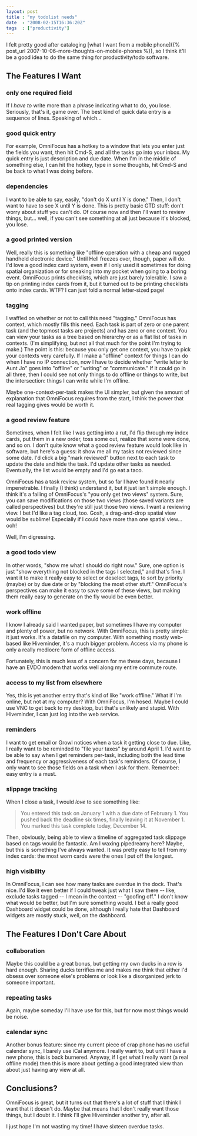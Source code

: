 ```yaml
---
layout: post
title : "my todolist needs"
date  : "2008-02-15T16:36:20Z"
tags  : ["productivity"]
---
```

I felt pretty good after cataloging [what I want from a mobile
phone]({% post_url 2007-10-06-more-thoughts-on-mobile-phones %}), so I think it'll be a good
idea to do the same thing for productivity/todo software.

## The Features I Want

### only one required field

If I *have to* write more than a phrase indicating what to do, you lose.
Seriously, that's it, game over.  The best kind of quick data entry is a
sequence of lines.  Speaking of which...

### good quick entry

For example, OmniFocus has a hotkey to a window that lets you enter just the
fields you want, then hit Cmd-S, and all the tasks go into your inbox.  My
quick entry is just description and due date.  When I'm in the middle of
something else, I can hit the hotkey, type in some thoughts, hit Cmd-S and be
back to what I was doing before.

### dependencies

I want to be able to say, easily, "don't do X until Y is done."  Then, I don't
want to have to see X until Y is done.  This is pretty basic GTD stuff: don't
worry about stuff you can't do.  Of course now and then I'll want to review
things, but... well, if you can't see something at all just because it's
blocked, you lose.

### a good printed version

Well, really this is something like "offline operation with a cheap and rugged
handheld electronic device."  Until Hell freezes over, though, paper will do.
I'd love a good index card system, even if I only used it sometimes for doing
spatial organization or for sneaking into my pocket when going to a boring
event.  OmniFocus prints checklists, which are just barely tolerable.  I saw a
tip on printing index cards from it, but it turned out to be printing
checklists onto index cards.  WTF?  I can just fold a normal letter-sized page!

### tagging

I waffled on whether or not to call this need "tagging."  OmniFocus has
context, which mostly fills this need.  Each task is part of zero or one parent
task (and the topmost tasks are projects) and has zero or one context.  You can
view your tasks as a tree based on hierarchy or as a flat list of tasks in
contexts.  (I'm simplifying, but not all that much for the point I'm trying to
make.)  The point is this: because you only get one context, you have to pick
your contexts very carefully.  If I make a "offline" context for things I can
do when I have no IP connection, now I have to decide whether "write letter to
Aunt Jo" goes into "offline" or "writing" or "communicate."  If it could go in
all three, then I could see not only things to do offline or things to write,
but the intersection: things I can write while I'm offline.

Maybe one-context-per-task makes the UI simpler, but given the amount of
explanation that OmniFocus requires from the start, I think the power that real
tagging gives would be worth it.

### a good review feature

Sometimes, when I felt like I was getting into a rut, I'd flip through my index
cards, put them in a new order, toss some out, realize that some were done, and
so on.  I don't quite know what a good review feature would look like in
software, but here's a guess: it show me all my tasks not reviewed since some
date.  I'd click a big "mark reviewed" button next to each task to update the
date and hide the task.  I'd update other tasks as needed.  Eventually, the
list would be empty and I'd go eat a taco.

OmniFocus has a task review system, but so far I have found it nearly
impenetrable.  I finally (I think) understand it, but it just isn't simple
enough.  I think it's a failing of OmniFocus's "you only get two views" system.
Sure, you can save modifications on those two views (those saved variants are
called perspectives) but they're still just those two views.  I want a
reviewing view.  I bet I'd like a tag cloud, too.  Gosh, a drag-and-drop
spatial view would be sublime!  Especially if I could have more than one
spatial view... ooh!

Well, I'm digressing.

### a good todo view

In other words, "show me what I should do right now."  Sure, one option is just
"show everything not blocked in the tags I selected," and that's fine.  I want
it to make it really easy to select or deselect tags, to sort by priority
(maybe) or by due date or by "blocking the most other stuff."  OmniFocus's
perspectives can make it easy to save some of these views, but making them
really easy to generate on the fly would be even better.

### work offline

I know I already said I wanted paper, but sometimes I have my computer and
plenty of power, but no network.  With OmniFocus, this is pretty simple: it
just works.  It's a datafile on my computer.  With something mostly web-based
like Hiveminder, it's a much bigger problem.  Access via my phone is only a
really mediocre form of offline access.

Fortunately, this is much less of a concern for me these days, because I have
an EVDO modem that works well along my entire commute route.

### access to my list from elsewhere

Yes, this is yet another entry that's kind of like "work offline."  What if I'm
online, but not at my computer?  With OmniFocus, I'm hosed.  Maybe I could use
VNC to get back to my desktop, but that's unlikely and stupid.  With
Hiveminder, I can just log into the web service.

### reminders

I want to get email or Growl notices when a task it getting close to due.
Like, I really want to be reminded to "file your taxes" by around April 1.
I'd want to be able to say when I get reminders per-task, including both the
lead time and frequency or aggressiveness of each task's reminders.  Of course,
I only want to see those fields on a task when I ask for them.  Remember: easy
entry is a must.

### slippage tracking

When I close a task, I would *love* to see something like:

> You entered this task on January 1 with a due date of February 1.  You pushed
> back the deadline six times, finally leaving it at November 1.  You marked
> this task complete today, December 14.

Then, obviously, being able to view a timeline of aggregated task slippage
based on tags would be fantastic.  Am I waxing pipedreamy here?  Maybe, but
this is something I've always wanted.  It was pretty easy to tell from my index
cards: the most worn cards were the ones I put off the longest.

### high visibility

In OmniFocus, I can see how many tasks are overdue in the dock.  That's nice.
I'd like it even better if I could tweak just what I saw there -- like, exclude
tasks tagged -- I mean in the context -- "goofing off."  I don't know what
would be better, but I'm sure something would.  I bet a really good Dashboard
widget could be done, although I really hate that Dashboard widgets are mostly
stuck, well, on the dashboard.

## The Features I Don't Care About

### collaboration

Maybe this could be a great bonus, but getting my own ducks in a row is hard
enough.  Sharing ducks terrifies me and makes me think that either I'd obsess
over someone else's problems or look like a disorganized jerk to someone
important.

### repeating tasks

Again, maybe someday I'll have use for this, but for now most things would be
noise.

### calendar sync

Another bonus feature: since my current piece of crap phone has no useful
calendar sync, I barely use iCal anymore.  I really want to, but until I have a
new phone, this is back burnered.  Anyway, if I get what I really want (a real
offline mode) then this is more about getting a good integrated view than about
just having any view at all.

## Conclusions?

OmniFocus is great, but it turns out that there's a lot of stuff that I think I
want that it doesn't do.  Maybe that means that I don't really want those
things, but I doubt it.  I think I'll give Hiveminder another try, after all.

I just hope I'm not wasting my time!  I have sixteen overdue tasks.


